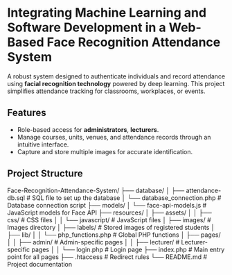 ﻿# Integrating Machine Learning and Software Development in a Web-Based Face Recognition Attendance System

A robust system designed to authenticate individuals and record attendance using **facial recognition technology** powered by deep learning. This project simplifies attendance tracking for classrooms, workplaces, or events.


## **Features**

- Role-based access for **administrators**, **lecturers**.
- Manage courses, units, venues, and attendance records through an intuitive interface.
- Capture and store multiple images for accurate identification.

## Project Structure

Face-Recognition-Attendance-System/
├── database/
│   ├── attendance-db.sql         # SQL file to set up the database
│   └── database_connection.php   # Database connection script
├── models/
│   └── face-api-models.js        # JavaScript models for Face API
├── resources/
│   ├── assets/
│   │   ├── css/                  # CSS files
│   │   └── javascript/           # JavaScript files
│   ├── images/                   # Images directory
│   ├── labels/                   # Stored images of registered students
│   ├── lib/
│   │   └── php_functions.php     # Global PHP functions
│   ├── pages/
│   │   ├── admin/                # Admin-specific pages
│   │   ├── lecturer/             # Lecturer-specific pages
│   │   └── login.php             # Login page
├── index.php                     # Main entry point for all pages
├── .htaccess                     # Redirect rules
└── README.md                     # Project documentation


